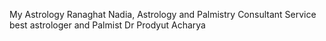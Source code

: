 My Astrology Ranaghat Nadia, Astrology and Palmistry Consultant Service best astrologer and Palmist Dr Prodyut Acharya 
